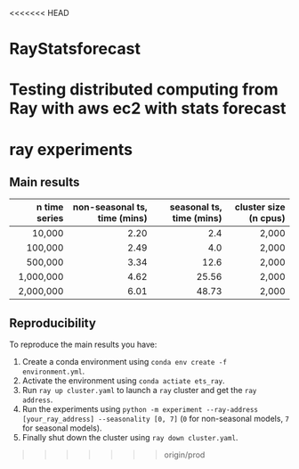 <<<<<<< HEAD
# RayStatsforecast
Testing distributed computing from Ray with aws ec2 with stats forecast
=======
# ray experiments

## Main results

|n time series |   non-seasonal ts,  time (mins) | seasonal ts, time (mins) | cluster size (n cpus) |
|-----------:|---------:|-----------:|-------:|
|  10,000     |  2.20 |        2.4   | 2,000 |
| 100,000     |  2.49 |        4.0  | 2,000 |
| 500,000     | 3.34  |        12.6  | 2,000 |
| 1,000,000 | 4.62  |          25.56   | 2,000 |
| 2,000,000 | 6.01  |          48.73 | 2,000 |

## Reproducibility

To reproduce the main results you have:

1. Create a conda environment using `conda env create -f environment.yml`.
2. Activate the environment using `conda actiate ets_ray`.
3. Run `ray up cluster.yaml` to launch a `ray` cluster and get the `ray address`. 
4. Run the experiments using `python -m experiment --ray-address [your_ray_address] --seasonality [0, 7]` (`0` for non-seasonal models, `7` for seasonal models).
5. Finally shut down the cluster using `ray down cluster.yaml`.
>>>>>>> origin/prod

